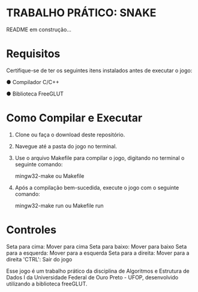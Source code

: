 # TRABALHO PRÁTICO: SNAKE

README em construção...

# Requisitos

Certifique-se de ter os seguintes itens instalados antes de executar o jogo:

  ● Compilador C/C++
  
  ● Biblioteca FreeGLUT

# Como Compilar e Executar

  1. Clone ou faça o download deste repositório.

  2. Navegue até a pasta do jogo no terminal.

  3. Use o arquivo Makefile para compilar o jogo, digitando no terminal o seguinte comando:

     mingw32-make ou Makefile
  
  5. Após a compilação bem-sucedida, execute o jogo com o seguinte comando:

     mingw32-make run ou Makefile run

# Controles

Seta para cima: Mover para cima
Seta para baixo: Mover para baixo
Seta para a esquerda: Mover para a esquerda
Seta para a direita: Mover para a direita
'CTRL': Sair do jogo

Esse jogo é um trabalho prático da disciplina de Algoritmos e Estrutura de Dados I da Universidade Federal de Ouro Preto - UFOP, desenvolvido utilizando a biblioteca freeGLUT.
